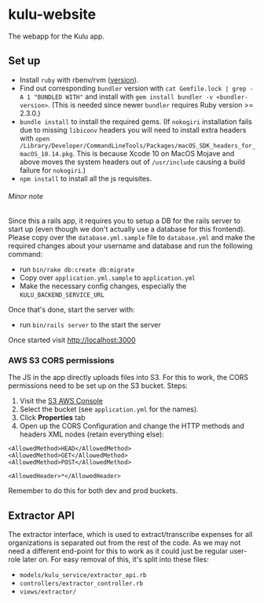 # kulu-website

The webapp for the Kulu app.

## Set up

+ Install `ruby` with rbenv/rvm ([version](.ruby-version)).
+ Find out corresponding `bundler` version with `cat Gemfile.lock | grep -A 1 "BUNDLED WITH"`
and install with `gem install bundler -v <bundler-version>`. (This is needed since newer `bundler` requires Ruby version >= 2.3.0.)
+ `bundle install` to install the required gems.
(If `nokogiri` installation fails due to missing `libiconv` headers you will need to install extra headers with
`open /Library/Developer/CommandLineTools/Packages/macOS_SDK_headers_for_macOS_10.14.pkg`. This is because Xcode 10 on MacOS Mojave
and above moves the system headers out of `/usr/include` causing a build failure for `nokogiri`.)
+ `npm install` to install all the js requisites.


###### Minor note

Since this a rails app, it requires you to setup a DB for the rails server to start up (even though we don't actually use a database for this frontend).
Please copy over the `database.yml.sample` file to `database.yml` and make the required changes about your username and database and run the following command:
+ run `bin/rake db:create db:migrate`
+ Copy over `application.yml.sample` to `application.yml`
+ Make the necessary config changes, especially the `KULU_BACKEND_SERVICE_URL`

Once that's done, start the server with:

+ run `bin/rails server` to the start the server


Once started visit [http://localhost:3000](http://localhost:3000)

### AWS S3 CORS permissions

The JS in the app directly uploads files into S3. For this to work,
the CORS permissions need to be set up on the S3 bucket. Steps:

1. Visit the
   [S3 AWS Console](https://console.aws.amazon.com/s3/home?region=us-east-1#)
1. Select the bucket (see `application.yml` for the names).
1. Click **Properties** tab
1. Open up the CORS Configuration and change the HTTP methods and
headers XML nodes (retain  everything else):
```
<AllowedMethod>HEAD</AllowedMethod>
<AllowedMethod>GET</AllowedMethod>
<AllowedMethod>POST</AllowedMethod>

<AllowedHeader>*</AllowedHeader>
```

Remember to do this for both dev and prod buckets.

## Extractor API

The extractor interface, which is used to extract/transcribe expenses for all organizations is separated out from the rest of the code.
As we may not need a different end-point for this to work as it could just be regular user-role later on. For easy removal of this, it's split into these files:

* `models/kulu_service/extractor_api.rb`
* `controllers/extractor_controller.rb`
* `views/extractor/`

